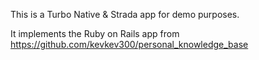 This is a Turbo Native & Strada app for demo purposes.

It implements the Ruby on Rails app from https://github.com/kevkev300/personal_knowledge_base
